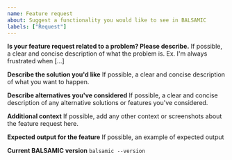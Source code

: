 ```yaml
---
name: Feature request
about: Suggest a functionality you would like to see in BALSAMIC
labels: ["Request"]
---
```


**Is your feature request related to a problem? Please describe.**
If possible, a clear and concise description of what the problem is. Ex. I'm always frustrated when [...]

**Describe the solution you'd like**
If possible, a clear and concise description of what you want to happen.

**Describe alternatives you've considered**
If possible, a clear and concise description of any alternative solutions or features you've considered.

**Additional context**
If possible, add any other context or screenshots about the feature request here.

**Expected output for the feature**
If possible, an example of expected output

**Current BALSAMIC version**
`balsamic --version`
